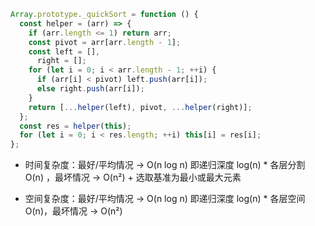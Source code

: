 ```js
Array.prototype._quickSort = function () {
  const helper = (arr) => {
    if (arr.length <= 1) return arr;
    const pivot = arr[arr.length - 1];
    const left = [],
      right = [];
    for (let i = 0; i < arr.length - 1; ++i) {
      if (arr[i] < pivot) left.push(arr[i]);
      else right.push(arr[i]);
    }
    return [...helper(left), pivot, ...helper(right)];
  };
  const res = helper(this);
  for (let i = 0; i < res.length; ++i) this[i] = res[i];
};
```

- 时间复杂度：最好/平均情况 -> O(n log n) 即递归深度 log(n) \* 各层分割 O(n) ，最坏情况 -> O(n²) + 选取基准为最小或最大元素
* 空间复杂度：最好/平均情况 -> O(n log n) 即递归深度 log(n) \* 各层空间 O(n)，最坏情况 -> O(n²)
